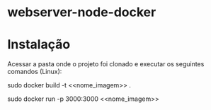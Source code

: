 # webserver-node-docker

# Instalação

Acessar a pasta onde o projeto foi clonado e executar os seguintes comandos (Linux):

sudo docker build -t <<nome_imagem>> .

sudo docker run -p 3000:3000 <<nome_imagem>>

